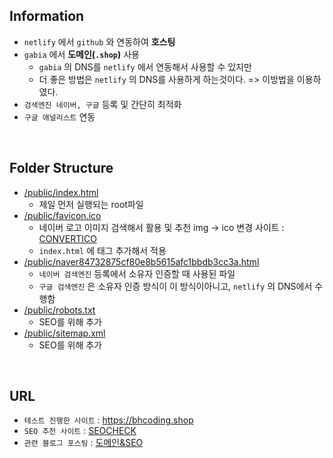 ## Information

* `netlify` 에서 `github` 와 연동하여 **호스팅**
* `gabia` 에서 **도메인(`.shop`)** 사용
  * `gabia` 의 DNS를 `netlify` 에서 연동해서 사용할 수 있지만
  * 더 좋은 방법은 `netlify` 의 DNS를 사용하게 하는것이다. => 이방법을 이용하였다. 
* `검색엔진 네이버, 구글` 등록 및 간단히 최적화
* `구글 애널리스트` 연동

<br>

## Folder Structure

* [/public/index.html](/public/index.html)
  * 제일 먼저 실행되는 root파일
* [/public/favicon.ico](/public/favicon.ico)
  * 네이버 로고 이미지 검색해서 활용 및 추천 img -> ico 변경 사이트 : [CONVERTICO](https://convertico.com/)
  * `index.html` 에 태그 추가해서 적용
* [/public/naver84732875cf80e8b5615afc1bbdb3cc3a.html](/public/naver84732875cf80e8b5615afc1bbdb3cc3a.html)
  * `네이버 검색엔진` 등록에서 소유자 인증할 때 사용된 파일
  * `구글 검색엔진` 은 소유자 인증 방식이 이 방식이아니고, `netlify` 의 DNS에서 수행함
* [/public/robots.txt](/public/robots.txt)
  * SEO를 위해 추가
* [/public/sitemap.xml](/public/sitemap.xml)
  * SEO를 위해 추가

<br>

## URL

* `테스트 진행한 사이트` : https://bhcoding.shop
* `SEO 추천 사이트` : [SEOCHECK](https://seositecheckup.com/)
* `관련 블로그 포스팅` : [도메인&SEO](https://bh946.github.io/knowledge/webprogramming/도메인,-SEO,-구글-애널리틱스-사용법)
